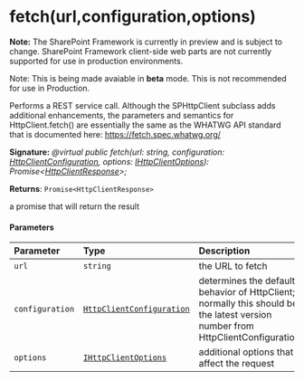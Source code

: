 # fetch(url,configuration,options)
**Note:** The SharePoint Framework is currently in preview and is subject to change. SharePoint Framework client-side web parts are not currently supported for use in production environments.

 Note: This is being made avaiable in **beta** mode. This is not recommended for use in Production.

Performs a REST service call. Although the SPHttpClient subclass adds additional enhancements, the parameters and semantics for HttpClient.fetch() are essentially the same as the WHATWG API standard that is documented here: https://fetch.spec.whatwg.org/

**Signature:** _@virtual public fetch(url: string, configuration: [HttpClientConfiguration](../sp-http/class/httpclientconfiguration.md),
    options: [IHttpClientOptions](../sp-http/interface/ihttpclientoptions.md)): Promise<[HttpClientResponse](../sp-http/class/httpclientresponse.md)>;_

**Returns**: `Promise<HttpClientResponse>`



a promise that will return the result

#### Parameters


| Parameter	   | Type    | Description |
|:-------------|:---------------|:------------|
| `url`    | `string` | the URL to fetch |
| `configuration`    | [`HttpClientConfiguration`](../sp-http/class/httpclientconfiguration.md) | determines the default behavior of HttpClient; normally this should be the latest version number from HttpClientConfigurations |
| `options`    | [`IHttpClientOptions`](../sp-http/interface/ihttpclientoptions.md) | additional options that affect the request |


